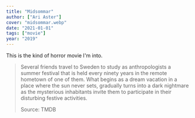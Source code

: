 ```yaml
---
title: "Midsommar"
author: ["Ari Aster"]
cover: "midsommar.webp"
date: "2021-01-01"
tags: ["movie"]
year: "2019"
---
```


This is the kind of horror movie I'm into.

> Several friends travel to Sweden to study as anthropologists a summer festival that is held every ninety years in the remote hometown of one of them. What begins as a dream vacation in a place where the sun never sets, gradually turns into a dark nightmare as the mysterious inhabitants invite them to participate in their disturbing festive activities.
>
> Source: TMDB
